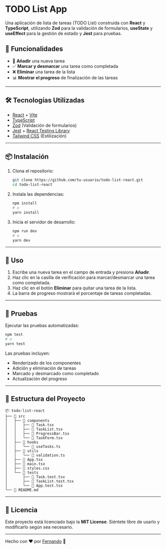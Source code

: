 # TODO List App

Una aplicación de lista de tareas (TODO List) construida con **React** y **TypeScript**, utilizando **Zod** para la validación de formularios, **useState** y **useEffect** para la gestión de estado y **Jest** para pruebas.

## 🚀 Funcionalidades

- 📌 **Añadir** una nueva tarea
- ✅ **Marcar y desmarcar** una tarea como completada
- ❌ **Eliminar** una tarea de la lista
- 📊 **Mostrar el progreso** de finalización de las tareas

---

## 🛠️ Tecnologías Utilizadas

- [React](https://react.dev/) + [Vite](https://vitejs.dev/)
- [TypeScript](https://www.typescriptlang.org/)
- [Zod](https://zod.dev/) (Validación de formularios)
- [Jest](https://jestjs.io/) + [React Testing Library](https://testing-library.com/docs/react-testing-library/intro/)
- [Tailwind CSS](https://tailwindcss.com/) (Estilización)

---

## 📦 Instalación

1. Clona el repositorio:
   ```sh
   git clone https://github.com/tu-usuario/todo-list-react.git
   cd todo-list-react
   ```

2. Instala las dependencias:
   ```sh
   npm install
   # o
   yarn install
   ```

3. Inicia el servidor de desarrollo:
   ```sh
   npm run dev
   # o
   yarn dev
   ```

---

## 📜 Uso

1. Escribe una nueva tarea en el campo de entrada y presiona **Añadir**.
2. Haz clic en la casilla de verificación para marcar/desmarcar una tarea como completada.
3. Haz clic en el botón **Eliminar** para quitar una tarea de la lista.
4. La barra de progreso mostrará el porcentaje de tareas completadas.

---

## 🧪 Pruebas

Ejecutar las pruebas automatizadas:
```sh
npm test
# o
yarn test
```

Las pruebas incluyen:
- Renderizado de los componentes
- Adición y eliminación de tareas
- Marcado y desmarcado como completado
- Actualización del progreso

---

## 📂 Estructura del Proyecto

```
📦 todo-list-react
├── 📂 src
│   ├── 📂 components
│   │   ├── 📄 Task.tsx
│   │   ├── 📄 TaskList.tsx
│   │   ├── 📄 ProgressBar.tsx
│   │   └── 📄 TaskForm.tsx
│   ├── 📂 hooks
│   │   └── 📄 useTasks.ts
│   ├── 📂 utils
│   │   └── 📄 validation.ts
│   ├── 📄 App.tsx
│   ├── 📄 main.tsx
│   ├── 📄 styles.css
│   └── 📂 tests
│       ├── 📄 Task.test.tsx
│       ├── 📄 TaskList.test.tsx
│       └── 📄 App.test.tsx
└── 📄 README.md
```

---

## 📄 Licencia

Este proyecto está licenciado bajo la **MIT License**. Siéntete libre de usarlo y modificarlo según sea necesario.

---

Hecho con ❤️ por [Fernando](https://github.com/NandaoSpain) 🚀

